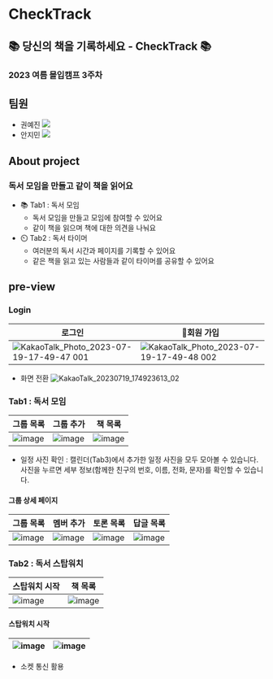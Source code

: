 # CheckTrack
## 📚 당신의 책을 기록하세요 - CheckTrack 📚
### 2023 여름 몰입캠프 3주차


## 팀원
 - 권예진 <a href="https://github.com/dmobtxx19" target="_blank"><img src="https://img.shields.io/badge/GitHub-181717?style=flat&logo=github&logoColor=white"/></a>
 - 안지민 <a href="https://github.com/retro3014" target="_blank"><img src="https://img.shields.io/badge/GitHub-181717?style=flat&logo=github&logoColor=white"/></a>

## About project
### 독서 모임을 만들고 같이 책을 읽어요
- 📚 Tab1 : 독서 모임
  - 독서 모임을 만들고 모임에 참여할 수 있어요
  - 같이 책을 읽으며 책에 대한 의견을 나눠요
- ⏲️ Tab2 : 독서 타이머
  - 여러분의 독서 시간과 페이지를 기록할 수 있어요
  - 같은 책을 읽고 있는 사람들과 같이 타이머를 공유할 수 있어요
 

## pre-view
### Login
|로그인|회원 가입|
|--|--|
|![KakaoTalk_Photo_2023-07-19-17-49-47 001](https://github.com/CheckTrack02/CheckTrack_Flutter/assets/36194346/9741711c-da24-48d3-80d5-5269f98cff13)|![KakaoTalk_Photo_2023-07-19-17-49-48 002](https://github.com/CheckTrack02/CheckTrack_Flutter/assets/36194346/4aea790b-5386-4e7f-ab1f-ee94da030b79)|

- 화면 전환
![KakaoTalk_20230719_174923613_02](https://github.com/CheckTrack02/CheckTrack_Flutter/assets/39901387/28c5aec4-8d1c-4b55-b92e-63334014d0b8)


### Tab1 : 독서 모임
|그룹 목록|그룹 추가|책 목록|
|--|--|--|
|![image](https://github.com/CheckTrack02/CheckTrack_Flutter/assets/39901387/c299f200-061e-4cc9-a3ea-8a3186134afc)|![image](https://github.com/CheckTrack02/CheckTrack_Flutter/assets/39901387/f78bcf1f-0339-42b2-a6bd-78bb0329aa65)|![image](https://github.com/CheckTrack02/CheckTrack_Flutter/assets/39901387/af9781ca-c6c3-4ed1-8a7b-83f94fc49a95)|

- 일정 사진 확인 : 캘린더(Tab3)에서 추가한 일정 사진을 모두 모아볼 수 있습니다. 사진을 누르면 세부 정보(함께한 친구의 번호, 이름, 전화, 문자)를 확인할 수 있습니다.

#### 그룹 상세 페이지
|그룹 목록|멤버 추가|토론 목록|답글 목록|
|--|--|--|--|
|![image](https://github.com/CheckTrack02/CheckTrack_Flutter/assets/39901387/e3c7bd99-3f05-4812-a148-3ae4a6949c94)|![image](https://github.com/CheckTrack02/CheckTrack_Flutter/assets/39901387/a69aa902-ecad-470a-afd1-d3dac726e74d)|![image](https://github.com/CheckTrack02/CheckTrack_Flutter/assets/39901387/f5234771-bd0c-4361-b8b5-945cd73bbec8)|![image](https://github.com/CheckTrack02/CheckTrack_Flutter/assets/39901387/2ec9444d-8600-47b5-b266-ae2fd0f9e226)|

### Tab2 : 독서 스탑워치
|스탑워치 시작|책 목록|
|--|--|
|![image](https://github.com/CheckTrack02/CheckTrack_Flutter/assets/39901387/07c08bff-f5d7-47e4-b612-fe64538dfb91)|![image](https://github.com/CheckTrack02/CheckTrack_Flutter/assets/39901387/18488730-eb9a-48b3-a1ff-6579fb9f9b5a)|

#### 스탑워치 시작
|![image](https://github.com/CheckTrack02/CheckTrack_Flutter/assets/39901387/fcf19eb5-83e8-451b-9e65-cb7dccddd59d)|![image](https://github.com/CheckTrack02/CheckTrack_Flutter/assets/39901387/aa30e039-f9fd-4707-855a-84ae01b246b5)|
|--|--|

- 소켓 통신 활용
